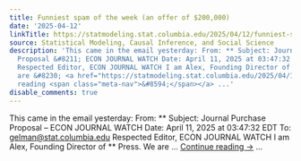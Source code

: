 ```yaml
---
title: Funniest spam of the week (an offer of $200,000)
date: '2025-04-12'
linkTitle: https://statmodeling.stat.columbia.edu/2025/04/12/funniest-spam-of-the-week/
source: Statistical Modeling, Causal Inference, and Social Science
description: 'This came in the email yesterday: From: ** Subject: Journal Purchase
  Proposal &#8211; ECON JOURNAL WATCH Date: April 11, 2025 at 03:47:32 EDT To: gelman@stat.columbia.edu
  Respected Editor, ECON JOURNAL WATCH I am Alex, Founding Director of ** Press. We
  are &#8230; <a href="https://statmodeling.stat.columbia.edu/2025/04/12/funniest-spam-of-the-week/">Continue
  reading <span class="meta-nav">&#8594;</span></a> ...'
disable_comments: true
---
```

This came in the email yesterday: From: ** Subject: Journal Purchase Proposal &#8211; ECON JOURNAL WATCH Date: April 11, 2025 at 03:47:32 EDT To: gelman@stat.columbia.edu Respected Editor, ECON JOURNAL WATCH I am Alex, Founding Director of ** Press. We are &#8230; <a href="https://statmodeling.stat.columbia.edu/2025/04/12/funniest-spam-of-the-week/">Continue reading <span class="meta-nav">&#8594;</span></a> ...